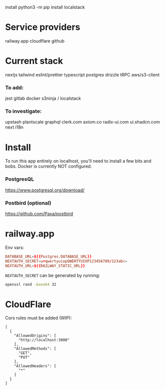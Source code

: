 install
python3 -m pip install localstack

# Service providers

railway.app
cloudflare
github

# Current stack

nextjs
tailwind
eslint/prettier
typescript
postgres
drizzle
tRPC
aws/s3-client

### To add:

jest
gitlab
docker
s3ninja / localstack

### To investigate:

upstash
plantscale
graphql
clerk.com
axiom.co
radix-ui.com
ui.shadcn.com
next i18n

# Install

To run this app entirely on localhost, you'll need to install a few bits and bobs. Docker is currently NOT configured.

### PostgresQL

https://www.postgresql.org/download/

### Postbird (optional)

https://github.com/Paxa/postbird

# railway.app

Env vars:

```conf
DATABASE_URL=${{Postgres.DATABASE_URL}}
NEXTAUTH_SECRET=u+qwertyuiopQWERTYUIOP123456789/123abc=
NEXTAUTH_URL=${{RAILWAY_STATIC_URL}}
```

`NEXTAUTH_SECRET` can be generated by running:

```bash
openssl rand -base64 32
```

# CloudFlare

Cors rules must be added (WIP):

```
[
  {
    "AllowedOrigins": [
      "http://localhost:3000"
    ],
    "AllowedMethods": [
      "GET",
      "PUT"
    ],
    "AllowedHeaders": [
      "*"
    ]
  }
]
```
